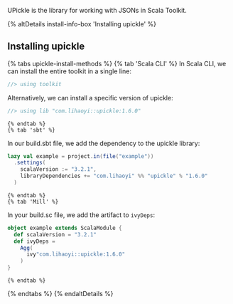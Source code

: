 UPickle is the library for working with JSONs in Scala Toolkit.

{% altDetails install-info-box 'Installing upickle' %}

## Installing upickle

  {% tabs upickle-install-methods %}
    {% tab 'Scala CLI' %}
In Scala CLI, we can install the entire toolkit in a single line:
```scala
//> using toolkit
```

Alternatively, we can install a specific version of upickle:
```scala
//> using lib "com.lihaoyi::upickle:1.6.0"
```
    {% endtab %}
    {% tab 'sbt' %}
In our build.sbt file, we add the dependency to the upickle library:
```scala
lazy val example = project.in(file("example"))
  .settings(
    scalaVersion := "3.2.1",
    libraryDependencies += "com.lihaoyi" %% "upickle" % "1.6.0"
  )
```
    {% endtab %}
    {% tab 'Mill' %}
In your build.sc file, we add the artifact to `ivyDeps`:
```scala
object example extends ScalaModule {
  def scalaVersion = "3.2.1"
  def ivyDeps =
    Agg(
      ivy"com.lihaoyi::upickle:1.6.0"
    )
}
```
    {% endtab %}
  {% endtabs %}
{% endaltDetails %}
